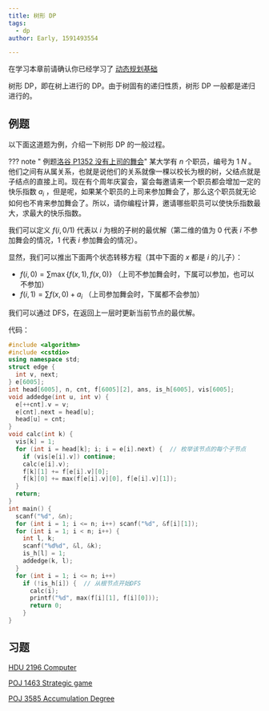 ```yaml
---
title: 树形 DP
tags:
  - dp
author: Early, 1591493554

---
```


在学习本章前请确认你已经学习了 [动态规划基础](./basic.md) 

树形 DP，即在树上进行的 DP。由于树固有的递归性质，树形 DP 一般都是递归进行的。

## 例题

以下面这道题为例，介绍一下树形 DP 的一般过程。

??? note " 例题[洛谷 P1352 没有上司的舞会](https://www.luogu.com.cn/problem/P1352)"
    某大学有 $n$ 个职员，编号为 $1\text{~} N$ 。他们之间有从属关系，也就是说他们的关系就像一棵以校长为根的树，父结点就是子结点的直接上司。现在有个周年庆宴会，宴会每邀请来一个职员都会增加一定的快乐指数 $a_i$ ，但是呢，如果某个职员的上司来参加舞会了，那么这个职员就无论如何也不肯来参加舞会了。所以，请你编程计算，邀请哪些职员可以使快乐指数最大，求最大的快乐指数。

我们可以定义 $f(i,0/1)$ 代表以 $i$ 为根的子树的最优解（第二维的值为 0 代表 $i$ 不参加舞会的情况，1 代表 $i$ 参加舞会的情况）。

显然，我们可以推出下面两个状态转移方程（其中下面的 $x$ 都是 $i$ 的儿子）：

-    $f(i,0) = \sum\max \{f(x,1),f(x,0)\}$ （上司不参加舞会时，下属可以参加，也可以不参加）
-    $f(i,1) = \sum{f(x,0)} + a_i$ （上司参加舞会时，下属都不会参加）

我们可以通过 DFS，在返回上一层时更新当前节点的最优解。

代码：

```cpp
#include <algorithm>
#include <cstdio>
using namespace std;
struct edge {
  int v, next;
} e[6005];
int head[6005], n, cnt, f[6005][2], ans, is_h[6005], vis[6005];
void addedge(int u, int v) {
  e[++cnt].v = v;
  e[cnt].next = head[u];
  head[u] = cnt;
}
void calc(int k) {
  vis[k] = 1;
  for (int i = head[k]; i; i = e[i].next) {  // 枚举该节点的每个子节点
    if (vis[e[i].v]) continue;
    calc(e[i].v);
    f[k][1] += f[e[i].v][0];
    f[k][0] += max(f[e[i].v][0], f[e[i].v][1]);
  }
  return;
}
int main() {
  scanf("%d", &n);
  for (int i = 1; i <= n; i++) scanf("%d", &f[i][1]);
  for (int i = 1; i < n; i++) {
    int l, k;
    scanf("%d%d", &l, &k);
    is_h[l] = 1;
    addedge(k, l);
  }
  for (int i = 1; i <= n; i++)
    if (!is_h[i]) {  // 从根节点开始DFS
      calc(i);
      printf("%d", max(f[i][1], f[i][0]));
      return 0;
    }
}
```

## 习题

 [HDU 2196 Computer](http://acm.hdu.edu.cn/showproblem.php?pid=2196) 

 [POJ 1463 Strategic game](http://poj.org/problem?id=1463) 

 [POJ 3585 Accumulation Degree](http://poj.org/problem?id=3585) 
